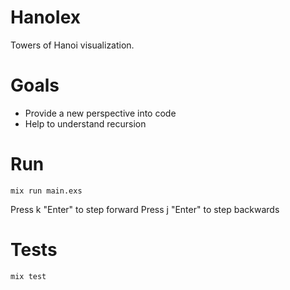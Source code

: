 # HanoIex

Towers of Hanoi visualization.

# Goals

- Provide a new perspective into code
- Help to understand recursion

# Run

`mix run main.exs`

Press k "Enter" to step forward
Press j "Enter" to step backwards

# Tests

`mix test`

